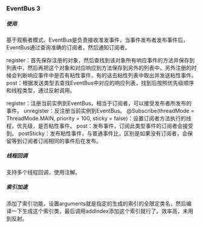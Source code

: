 ### EventBus 3

##### 使用

基于观察者模式。EventBus是负责接收准发事件，当事件发布者发布事件后，EventBus通过查询准确的订阅者，然后通知订阅者。

register：首先保存注册的对象，然后查找到该对象所有响应事件的方法并保存到列表中，然后再把这个对象和对应响应到方法保存到另外的列表中。另外注册的时候会判断响应事件中是否有粘性事件，有的话去粘性列表中取出并发送粘性事件。
post：根据发送类型去查找EventBus中对应的响应列表，找到后按照优先级顺序和线程类型，通过反射调用。


register：注册当前实例到EventBus，相当于订阅者，可以接受发布者所发布的事件。
unregister：反注册当前实例到EventBus。
@Subscribe(threadMode = ThreadMode.MAIN, priority = 100, sticky = false)：设置订阅者方法执行的线程，优先级，是否粘性事件。
post：发布事件，订阅此类型事件的订阅者会接受到。
postSticky：发布粘性事件，与普通事件比，区别是如果没有订阅者，会保留等到订阅者订阅相同的事件后在发布。

##### 线程回调

支持多个线程回调，使用注解。

##### 索引加速

添加了索引功能，设置arguments就是指定的生成的索引的全限定类名，然后编译一下生成这个索引类，最后调用addIndex添加这个索引就行了。效率高，未用到反射。






































